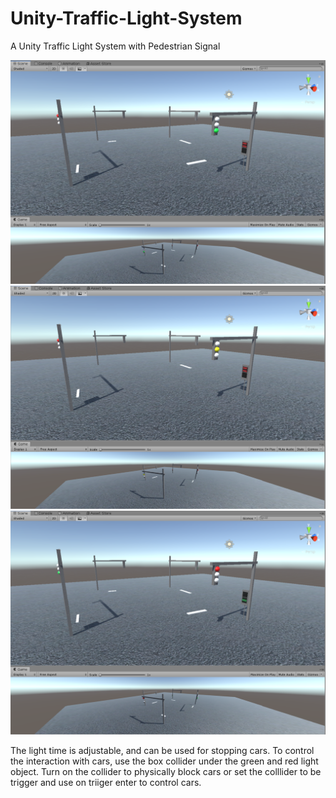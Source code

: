 # Unity-Traffic-Light-System
 A Unity Traffic Light System with Pedestrian Signal
 
 ![plot](Sample1.png)
 ![plot](Sample2.png)
 ![plot](Sample3.png)

 The light time is adjustable, and can be used for stopping cars.
 To control the interaction with cars, use the box collider under the green and red light object. Turn on the collider to physically block cars or set the colllider to be trigger and use on triiger enter to control cars.
